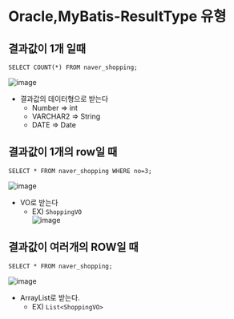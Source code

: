 # Oracle,MyBatis-ResultType 유형

## 결과값이 1개 일때

```oracle
SELECT COUNT(*) FROM naver_shopping;
```

![image](https://user-images.githubusercontent.com/66978721/102735514-04320e00-4386-11eb-93d4-ebeab9748ba6.png)

- 결과값의 데이터형으로 받는다
  - Number => int
  - VARCHAR2 => String
  - DATE => Date 

## 결과값이 1개의 row일 때

```oracle
SELECT * FROM naver_shopping WHERE no=3;
```

![image](https://user-images.githubusercontent.com/66978721/102735822-bec21080-4386-11eb-8456-9d4e2910819b.png)

- VO로 받는다
  - EX) `ShoppingVO` <br>
  ![image](https://user-images.githubusercontent.com/66978721/102735898-eadd9180-4386-11eb-8f82-1eb03e73005b.png)


## 결과값이 여러개의 ROW일 때

```oracle
SELECT * FROM naver_shopping;
```

![image](https://user-images.githubusercontent.com/66978721/102735970-19f40300-4387-11eb-8948-20a38c12e9b3.png)

- ArrayList로 받는다.
  - EX) `List<ShoppingVO>`
